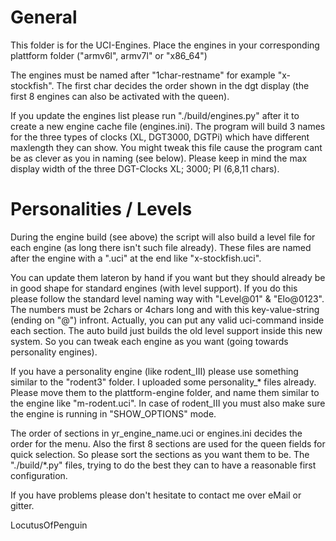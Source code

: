 General
=======
This folder is for the UCI-Engines. Place the engines in your corresponding plattform folder ("armv6l", armv7l" or "x86_64")

The engines must be named after "1char-restname" for example "x-stockfish". The first char decides the order
shown in the dgt display (the first 8 engines can also be activated with the queen).

If you update the engines list please run "./build/engines.py" after it to create a new engine cache file (engines.ini).
The program will build 3 names for the three types of clocks (XL, DGT3000, DGTPi) which have different maxlength they can show.
You might tweak this file cause the program cant be as clever as you in naming (see below). Please keep in mind the max display width of the three DGT-Clocks XL; 3000; PI (6,8,11 chars).

Personalities / Levels
======================
During the engine build (see above) the script will also build a level file for each engine (as long there isn't
such file already). These files are named after the engine with a ".uci" at the end like "x-stockfish.uci".

You can update them lateron by hand if you want but they should already be in good shape for standard engines (with level
support). If you do this please follow the standard level naming way with "Level@01" & "Elo@0123". The numbers must be
2chars or 4chars long and with this key-value-string (ending on "@") infront.
Actually, you can put any valid uci-command inside each section. The auto build just builds the old level support inside
this new system. So you can tweak each engine as you want (going towards personality engines).

If you have a personality engine (like rodent_III) please use something similar to the "rodent3" folder.
I uploaded some personality_* files already. Please move them to the plattform-engine folder, and name them similar to
the engine like "m-rodent.uci".
In case of rodent_III you must also make sure the engine is running in "SHOW_OPTIONS" mode.

The order of sections in yr_engine_name.uci or engines.ini decides the order for the menu. Also the first 8 sections are used for the queen fields for quick selection.
So please sort the sections as you want them to be. The "./build/*.py" files, trying to do the best they can to have a reasonable first configuration.

If you have problems please don't hesitate to contact me over eMail or gitter.

LocutusOfPenguin
